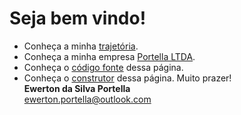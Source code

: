 # Seja bem vindo!

- Conheça a minha [trajetória](/trajetoria/README.md).
- Conheça a minha empresa [Portella LTDA](https://portella-ltda.github.io/).
- Conheça o [código fonte](https://github.com/eportella/eportella.github.io) dessa página.
- Conheça o [construtor](https://eportella.github.io/markdown-to-html-builder/) dessa página.
Muito prazer!\
**Ewerton da Silva Portella**\
[ewerton.portella@outlook.com](mailto:ewerton.portella@outlook.com)
